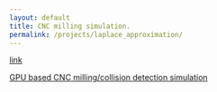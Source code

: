 ```yaml
---
layout: default
title: CNC milling simulation. 
permalink: /projects/laplace_approximation/
---
```


[link](../../docs)

<a href="../../docs">GPU based CNC milling/collision detection simulation</a>